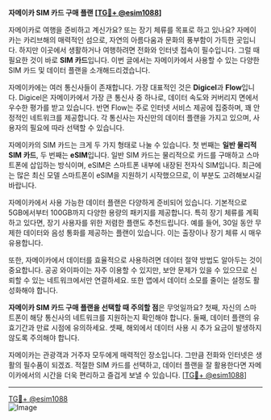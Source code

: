 **자메이카 SIM 카드 구매 플랜 [[TG💪+ @esim1088](https://t.me/s/esim1088)]**

자메이카로 여행을 준비하고 계신가요? 또는 장기 체류를 목표로 하고 있나요? 자메이카는 카리브해의 매력적인 섬으로, 자연의 아름다움과 문화의 풍부함이 가득한 곳입니다. 하지만 이곳에서 생활하거나 여행하려면 전화와 인터넷 접속이 필수입니다. 그럴 때 필요한 것이 바로 **SIM 카드**입니다. 이번 글에서는 자메이카에서 사용할 수 있는 다양한 SIM 카드 및 데이터 플랜을 소개해드리겠습니다.

자메이카에는 여러 통신사들이 존재합니다. 가장 대표적인 것은 **Digicel**과 **Flow**입니다. Digicel은 자메이카에서 가장 큰 통신사 중 하나로, 데이터 속도와 커버리지 면에서 우수한 평가를 받고 있습니다. 반면 Flow는 주로 인터넷 서비스 제공에 집중하며, 꽤 안정적인 네트워크를 제공합니다. 각 통신사는 자신만의 데이터 플랜을 가지고 있으며, 사용자의 필요에 따라 선택할 수 있습니다.

자메이카의 SIM 카드는 크게 두 가지 형태로 나눌 수 있습니다. 첫 번째는 **일반 물리적 SIM 카드**, 두 번째는 **eSIM**입니다. 일반 SIM 카드는 물리적으로 카드를 구매하고 스마트폰에 삽입하는 방식이며, eSIM은 스마트폰 내부에 내장된 전자식 SIM입니다. 최근에는 많은 최신 모델 스마트폰이 eSIM을 지원하기 시작했으므로, 이 부분도 고려해보시길 바랍니다.

자메이카에서 사용 가능한 데이터 플랜은 다양하게 준비되어 있습니다. 기본적으로 5GB에서부터 100GB까지 다양한 용량의 패키지를 제공합니다. 특히 장기 체류를 계획하고 있다면, 장기 사용자를 위한 저렴한 플랜도 추천드립니다. 예를 들어, 30일 동안 무제한 데이터와 음성 통화를 제공하는 플랜이 있습니다. 이는 출장이나 장기 체류 시 매우 유용합니다.

또한, 자메이카에서 데이터를 효율적으로 사용하려면 데이터 절약 방법도 알아두는 것이 중요합니다. 공공 와이파이는 자주 이용할 수 있지만, 보안 문제가 있을 수 있으므로 신뢰할 수 있는 네트워크에서만 연결하세요. 또한 앱에서 데이터 소모를 줄이는 설정도 활성화해야 합니다.

**자메이카 SIM 카드 구매 플랜을 선택할 때 주의할 점**은 무엇일까요? 첫째, 자신의 스마트폰이 해당 통신사의 네트워크를 지원하는지 확인해야 합니다. 둘째, 데이터 플랜의 유효기간과 만료 시점에 유의하세요. 셋째, 해외에서 데이터 사용 시 추가 요금이 발생하지 않도록 주의해야 합니다.

자메이카는 관광객과 거주자 모두에게 매력적인 장소입니다. 그만큼 전화와 인터넷은 생활의 필수품이 되겠죠. 적절한 SIM 카드를 선택하고, 데이터 플랜을 잘 활용한다면 자메이카에서의 시간을 더욱 편리하고 즐겁게 보낼 수 있습니다. [[TG💪+ @esim1088](https://t.me/s/esim1088)]

---

[TG💪+ @esim1088](https://t.me/s/esim1088)  
![Image](https://i.postimg.cc/Y0z9fWf4/image.png)
